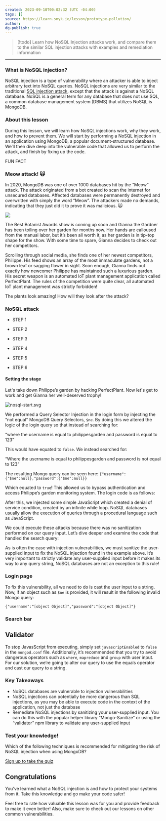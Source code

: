 ```yaml
---
created: 2023-09-10T00:02:32 (UTC -04:00)
tags: []
source: https://learn.snyk.io/lesson/prototype-pollution/
author: 
dg-publish: true
---
```


> [!todo] 
> Learn how NoSQL Injection attacks work, and compare them to the similar SQL injection attacks with examples and remediation information
> 



---
### What is NoSQL injection?

NoSQL injection is a type of vulnerability where an attacker is able to inject arbitrary text into NoSQL queries. NoSQL injections are very similar to the traditional [SQL injection attack](https://learn.snyk.io/lessons/sql-injection/), except that the attack is against a NoSQL database. NoSQL is a general term for any database that does not use SQL, a common database management system (DBMS) that utilizes NoSQL is MongoDB.

### About this lesson

During this lesson, we will learn how NoSQL injections work, why they work, and how to prevent them. We will start by performing a NoSQL injection in an application using MongoDB, a popular document-structured database. We’ll then dive deep into the vulnerable code that allowed us to perform the attack, and finish by fixing up the code.

FUN FACT

### Meow attack! 🙀

In 2020, MongoDB was one of over 1000 databases hit by the “Meow” attack. The attack originated from a bot created to scan the internet for unsecured databases. Affected databases were permanently destroyed and overwritten with simply the word “Meow”. The attackers made no demands, indicating that they just did it to prove it was malicious. 🙀

![](https://res.cloudinary.com/snyk/image/upload/v1642680335/snyk-learn/patchonaut.svg)

The Best Botanist Awards show is coming up soon and Gianna the Gardner has been toiling over her garden for months now. Her hands are calloused from the manual labor, but it’s been all worth it, as her garden is in tip-top shape for the show. With some time to spare, Gianna decides to check out her competitors.

Scrolling through social media, she finds one of her newest competitors, Philippe. His feed shows an array of the most immaculate gardens, not a brown leaf or sagging flower in sight. Soon enough, Gianna finds out exactly how newcomer Philippe has maintained such a luxurious garden. His secret weapon is an automated IoT plant management application called PerfectPlant. The rules of the competition were quite clear, all automated IoT plant management was strictly forbidden!

The plants look amazing! How will they look after the attack?

### NoSQL attack

-   STEP 1
    
-   STEP 2
    
-   STEP 3
    
-   STEP 4
    
-   STEP 5
    
-   STEP 6
    

#### Setting the stage

Let's take down Philippe’s garden by hacking PerfectPlant. Now let's get to work and get Gianna her well-deserved trophy!

![nosql-start.svg](https://images.ctfassets.net/4un77bcsnjzw/40BvRte081fiffnI47Hfx6/4744e7ca461a139e92da0b5863874e96/nosql-start.svg)

We performed a Query Selector Injection in the login form by injecting the “not equal” MongoDB Query Selectors, `$ne`. By doing this we altered the logic of the login query so that instead of searching for:

“where the username is equal to philippesgarden and password is equal to 123”

This would have equated to `false`. We instead searched for:

“Where the username is equal to philippesgarden and password is not equal to 123”

The resulting Mongo query can be seen here: `{"username":{"$ne":null},"password":{"$ne":null}}`

Which equated to `true`! This allowed us to bypass authentication and access Philippe’s garden monitoring system. The login code is as follows:

After this, we injected some simple JavaScript which created a denial of service condition, created by an infinite while loop. NoSQL databases usually allow the execution of queries through a procedural language such as JavaScript.

We could execute these attacks because there was no sanitization performed on our query input. Let’s dive deeper and examine the code that handled the search query:

As is often the case with injection vulnerabilities, we must sanitize the user-supplied input to fix the NoSQL injection found in the example above. It’s very important to strictly validate any user-supplied input before it makes its way to any query string, NoSQL databases are not an exception to this rule!

### Login page

To fix this vulnerability, all we need to do is cast the user input to a string. Now, if an object such as `$ne` is provided, it will result in the following invalid Mongo query:

`{"username":"[object Object]","password":"[object Object]"}`

### Search bar

## Validator

To stop JavasScript from executing, simply set `javascriptEnabled` to `false` in the `mongod.conf` file. Additionally, it’s recommended that you try to avoid dangerous operators such as `where`, `mapreduce` and `group` with user input. For our solution, we’re going to alter our query to use the equals operator and cast our query to a string.

### Key Takeaways

-   NoSQL databases are vulnerable to injection vulnerabilities
-   NoSQL injections can potentially be more dangerous than SQL injections, as you may be able to execute code in the context of the application, not just the database
-   Remediate NoSQL injections by sanitizing your user-supplied input. You can do this with the popular helper library “Mongo-Sanitize” or using the “validator” npm library to validate any user-supplied input

### Test your knowledge!

Which of the following techniques is recommended for mitigating the risk of NoSQL injection when using MongoDB?

[Sign up to take the quiz](https://api.snyk.io/v1/learn/auth?cta=signup&page=learn-lesson&loc=body&learn_redirect_path=%2Flesson%2Fnosql-injection-attack%2F&learn_redirect_fragment=%23q-a6b7fcc5-89f3-4922-f1e8-d51d03b12330-e37c413b-ea22-573e-c870-671b3f46db4d)

## Congratulations

You’ve learned what a NoSQL injection is and how to protect your systems from it. Take this knowledge and go make your code safer!

Feel free to rate how valuable this lesson was for you and provide feedback to make it even better! Also, make sure to check out our lessons on other common vulnerabilities.
